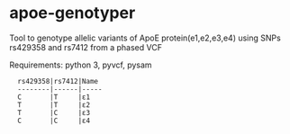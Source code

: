 # apoe-genotyper
Tool to genotype allelic variants of ApoE protein(e1,e2,e3,e4) using SNPs rs429358 and rs7412 from a phased VCF

Requirements: 
      python 3, 
      pyvcf,
      pysam 
      
      
      rs429358|rs7412|Name
      --------|------|-----
      C       |T     |ε1
      T       |T     |ε2
      T       |C     |ε3
      C       |C     |ε4
